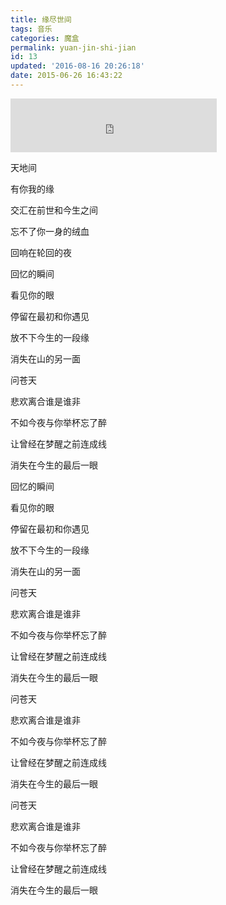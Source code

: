 ```yaml
---
title: 缘尽世间
tags: 音乐
categories: 魔盒
permalink: yuan-jin-shi-jian
id: 13
updated: '2016-08-16 20:26:18'
date: 2015-06-26 16:43:22
---
```


<iframe frameborder="no" border="0" marginwidth="0" marginheight="0" width=330 height=86 src="http://music.163.com/outchain/player?type=2&id=29922825&auto=1&height=66"></iframe>

天地间

有你我的缘

交汇在前世和今生之间

忘不了你一身的绒血

回响在轮回的夜

回忆的瞬间

看见你的眼

停留在最初和你遇见

放不下今生的一段缘

消失在山的另一面

问苍天

悲欢离合谁是谁非

不如今夜与你举杯忘了醉

让曾经在梦醒之前连成线

消失在今生的最后一眼


回忆的瞬间

看见你的眼

停留在最初和你遇见

放不下今生的一段缘

消失在山的另一面

问苍天

悲欢离合谁是谁非

不如今夜与你举杯忘了醉

让曾经在梦醒之前连成线

消失在今生的最后一眼

问苍天

悲欢离合谁是谁非

不如今夜与你举杯忘了醉

让曾经在梦醒之前连成线

消失在今生的最后一眼

问苍天

悲欢离合谁是谁非

不如今夜与你举杯忘了醉

让曾经在梦醒之前连成线

消失在今生的最后一眼
